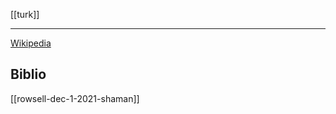 [[turk]]

---

[Wikipedia](https://en.wikipedia.org/wiki/Yakuts)

## Biblio
[[rowsell-dec-1-2021-shaman]]